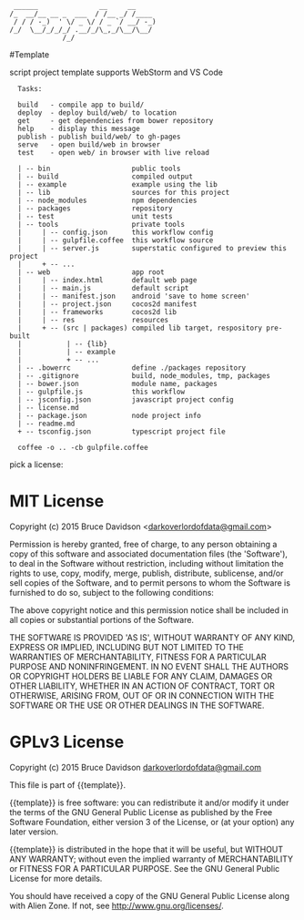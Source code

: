 
     ______               __     __
    /_  __/__ __ _  ___  / /__ _/ /____
     / / / -_)  ' \/ _ \/ / _ `/ __/ -_)
    /_/  \__/_/_/_/ .__/_/\_,_/\__/\__/
                 /_/    



#Template

script project template
supports WebStorm and VS Code


      Tasks:
     
      build   - compile app to build/
      deploy  - deploy build/web/ to location
      get     - get dependencies from bower repository
      help    - display this message
      publish - publish build/web/ to gh-pages
      serve   - open build/web in browser
      test    - open web/ in browser with live reload
     
      | -- bin                    public tools
      | -- build                  compiled output
      | -- example                example using the lib
      | -- lib                    sources for this project
      | -- node_modules           npm dependencies
      | -- packages               repository
      | -- test                   unit tests
      | -- tools                  private tools
      |     | -- config.json      this workflow config
      |     | -- gulpfile.coffee  this workflow source
      |     | -- server.js        superstatic configured to preview this project
      |     + -- ...
      | -- web                    app root
      |     | -- index.html       default web page
      |     | -- main.js          default script
      |     | -- manifest.json    android 'save to home screen'
      |     | -- project.json     cocos2d manifest
      |     | -- frameworks       cocos2d lib
      |     | -- res              resources
      |     + -- (src | packages) compiled lib target, respository pre-built
      |           | -- {lib}
      |           | -- example
      |           + -- ...
      | -- .bowerrc               define ./packages repository
      | -- .gitignore             build, node_modules, tmp, packages
      | -- bower.json             module name, packages
      | -- gulpfile.js            this workflow
      | -- jsconfig.json          javascript project config
      | -- license.md
      | -- package.json           node project info
      | -- readme.md
      + -- tsconfig.json          typescript project file
     
      coffee -o .. -cb gulpfile.coffee
     
    



pick a license:

# MIT License

Copyright (c) 2015 Bruce Davidson &lt;darkoverlordofdata@gmail.com&gt;

Permission is hereby granted, free of charge, to any person obtaining
a copy of this software and associated documentation files (the
'Software'), to deal in the Software without restriction, including
without limitation the rights to use, copy, modify, merge, publish,
distribute, sublicense, and/or sell copies of the Software, and to
permit persons to whom the Software is furnished to do so, subject to
the following conditions:

The above copyright notice and this permission notice shall be
included in all copies or substantial portions of the Software.

THE SOFTWARE IS PROVIDED 'AS IS', WITHOUT WARRANTY OF ANY KIND,
EXPRESS OR IMPLIED, INCLUDING BUT NOT LIMITED TO THE WARRANTIES OF
MERCHANTABILITY, FITNESS FOR A PARTICULAR PURPOSE AND NONINFRINGEMENT.
IN NO EVENT SHALL THE AUTHORS OR COPYRIGHT HOLDERS BE LIABLE FOR ANY
CLAIM, DAMAGES OR OTHER LIABILITY, WHETHER IN AN ACTION OF CONTRACT,
TORT OR OTHERWISE, ARISING FROM, OUT OF OR IN CONNECTION WITH THE
SOFTWARE OR THE USE OR OTHER DEALINGS IN THE SOFTWARE.

# GPLv3 License

Copyright (c) 2015 Bruce Davidson <darkoverlordofdata@gmail.com>

This file is part of {{template}}.

{{template}} is free software: you can redistribute it and/or modify
it under the terms of the GNU General Public License as published by
the Free Software Foundation, either version 3 of the License, or
(at your option) any later version.

{{template}} is distributed in the hope that it will be useful,
but WITHOUT ANY WARRANTY; without even the implied warranty of
MERCHANTABILITY or FITNESS FOR A PARTICULAR PURPOSE.  See the
GNU General Public License for more details.

You should have received a copy of the GNU General Public License
along with Alien Zone.  If not, see <http://www.gnu.org/licenses/>.
